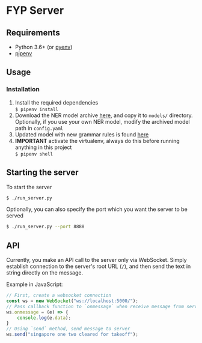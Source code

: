 # FYP Server

## Requirements
- Python 3.6+ (or [pyenv](https://github.com/pyenv/pyenv))
- [pipenv](https://pipenv.readthedocs.io/en/latest/)

## Usage
### Installation
1. Install the required dependencies  
`$ pipenv install`
2. Download the NER model archive [here](https://drive.google.com/file/d/10BxgEVqNtSkPYXHSZjEFioVX-qOaN3QS/view?usp=sharing), and copy it to `models/` directory. Optionally, if you use your own NER model, modify the archived model path in `config.yaml`
3. Updated model with new grammar rules is found [here](https://drive.google.com/file/d/11XD3JgufWiEIWMbvHAE9oV1hJMBgaBEN/view?usp=sharing)
4. **IMPORTANT** activate the virtualenv, always do this before running anything in this project  
`$ pipenv shell`

## Starting the server
To start the server
```bash
$ ./run_server.py
```
Optionally, you can also specify the port which you want the server to be served
```bash
$ ./run_server.py --port 8888
```

## API
Currently, you make an API call to the server only via WebSocket. Simply establish connection to the server's root URL (`/`), and then send the text in string directly on the message.

Example in JavaScript:
```js
// First, create a websocket connection
const ws = new WebSocket("ws://localhost:5000/");
// Pass callback function to `onmessage` when receive message from server
ws.onmessage = (e) => {
    console.log(e.data);
}
// Using `send` method, send message to server
ws.send("singapore one two cleared for takeoff");
```
